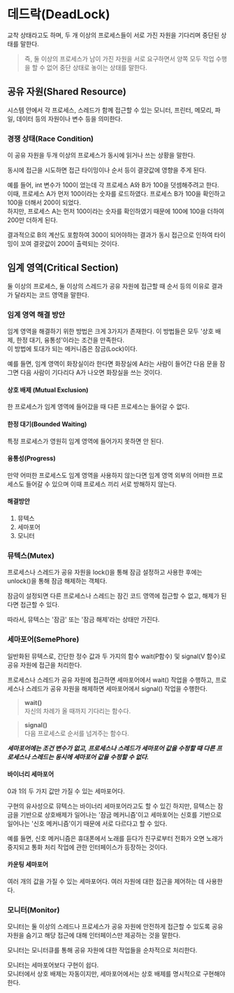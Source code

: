# 데드락(DeadLock)
교착 상태라고도 하며, 두 개 이상의 프로세스들이 서로 가진 자원을 기다리며 중단된 상태를 말한다.

> 즉, 둘 이상의 프로세스가 남이 가진 자원을 서로 요구하면서 양쪽 모두 작업 수행을 할 수 없어 중단 상태로 놓이는 상태를 말한다.

## 공유 자원(Shared Resource)
시스템 안에서 각 프로세스, 스레드가 함께 접근할 수 있는 모니터, 프린터, 메모리, 파일, 데이터 등의 자원이나 변수 등을 의미한다.

### 경쟁 상태(Race Condition)
이 공유 자원을 두개 이상의 프로세스가 동시에 읽거나 쓰는 상황을 말한다.

동시에 접근을 시도하면 접근 타이밍이나 순서 등이 결괏값에 영향을 주게 된다.

예를 들어, int 변수가 100이 었는데 각 프로세스 A와 B가 100을 덧셈해주려고 한다. <br/>
이때, 프로세스 A가 먼저 100이라는 숫자를 로드하였다. 프로세스 B가 100을 확인하고 100을 더해서 200이 되었다.  <br/>
하지만, 프로세스 A는 먼저 100이라는 숫자를 확인하였기 때문에 100에 100을 더하여 200만 더하게 된다.

결과적으로 B의 계산도 포함하여 300이 되어야하는 결과가 동시 접근으로 인하여 타이밍이 꼬여 결괏값이 200이 출력되는 것이다.

## 임계 영역(Critical Section)
둘 이상의 프로세스, 둘 이상의 스레드가 공유 자원에 접근할 때 순서 등의 이유로 결과가 달라지는 코드 영역을 말한다.

### 임계 영역 해결 방안
임계 영역을 해결하기 위한 방법은 크게 3가지가 존재한다. 이 방법들은 모두 '상호 배제, 한정 대기, 융통성'이라는 조건을 만족한다.<br/>
이 방법에 토대가 되는 메커니즘은 잠금(Lock)이다. 

예를 들면, 임계 영역이 화장실이라 한다면 화장실에 A라는 사람이 들어간 다음 문을 잠그면 다음 사람이 기다리다 A가 나오면 화장실을 쓰는 것이다.

#### 상호 배제 (Mutual Exclusion)
한 프로세스가 임계 영역에 들어갔을 때 다른 프로세스는 들어갈 수 없다.
#### 한정 대기(Bounded Waiting)
특정 프로세스가 영원히 임계 영역에 들어가지 못하면 안 된다.
#### 융통성(Progress)
만약 어떠한 프로세스도 임계 영역을 사용하지 않는다면 임계 영역 외부의 어떠한 프로세스도 들어갈 수 있으며 이때 프로세스 끼리 서로 방해하지 않는다.

#### 해결방안
1. 뮤텍스
2. 세마포어
3. 모니터

### 뮤텍스(Mutex)
프로세스나 스레드가 공유 자원을 lock()을 통해 잠금 설정하고 사용한 후에는 unlock()을 통해 잠금 해제하는 객체다.

잠금이 설정되면 다른 프로세스나 스레드는 잠긴 코드 영역에 접근할 수 없고, 해제가 된다면 접근할 수 있다.

따라서, 뮤텍스는 '잠금' 또는 '잠금 해제'라는 상태만 가진다.

### 세마포어(SemePhore)
일반화된 뮤텍스로, 간단한 정수 값과 두 가지의 함수 wait(P함수) 및 signal(V 함수)로 공유 자원에 접근을 처리한다.

프로세스나 스레드가 공유 자원에 접근하면 세마포어에서 wait() 작업을 수행하고, 프로세스나 스레드가 공유 자원을 해제하면 세마포어에서 signal() 작업을 수행한다.

> **wait()** <br/> 자신의 차례가 올 때까지 기다리는 함수다.

> **signal()** <br/> 다음 프로세스로 순서를 넘겨주는 함수다.

***세마포어에는 조건 변수가 없고, 프로세스나 스레드가 세마포어 값을 수정할 때 다른 프로세스나 스레드는 동시에 세마포어 값을 수정할 수 없다.***

#### 바이너리 세마포어
0과 1의 두 가지 값만 가질 수 있는 세마포어다.

구현의 유사성으로 뮤텍스는 바이너리 세마포어라고도 할 수 있긴 하지만, 뮤텍스는 잠금을 기반으로 상호배제가 일어나는 '잠금 메커니즘'이고 
세마포어는 신호를 기반으로 일어나는 '신호 메커니즘'이기 때문에 서로 다르다고 할 수 있다.

예를 들면, 신호 메커니즘은 휴대폰에서 노래를 듣다가 친구로부터 전화가 오면 노래가 중지되고 통화 처리 작업에 관한 인터페이스가 등장하는 것이다.

#### 카운팅 세마포어
여러 개의 값을 가질 수 있는 세마포어다. 여러 자원에 대한 접근을 제어하는 데 사용한다.

### 모니터(Monitor)
모니터는 둘 이상의 스레드나 프로세스가 공유 자원에 안전하게 접근할 수 있도록 공유 자원을 숨기고 해당 접근에 대해 인터페이스만 제공하는 것을 말한다.

모니터는 모니터큐를 통해 공유 자원에 대한 작업들을 순차적으로 처리한다.

모니터는 세마포어보다 구현이 쉽다. <br/>
모니터에서 상호 배제는 자동이지만, 세마포어에서는 상호 배제를 명시적으로 구현해야 한다.



